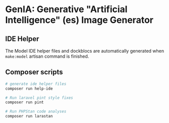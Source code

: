 # GenIA: Generative "Artificial Intelligence" (es) Image Generator

## IDE Helper
The Model IDE helper files and dockblocs are automatically generated when `make:model` artisan command is finished.

## Composer scripts
```sh
# generate ide helper files
composer run help-ide

# Run laravel pint style fixes
composer run pint

# Run PHPStan code analyses
composer run larastan
```